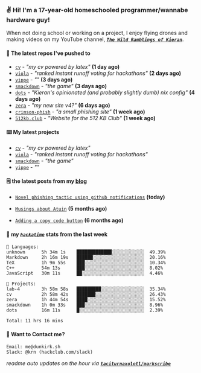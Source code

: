### ✌️ Hi! I'm a 17-year-old homeschooled programmer/wannabe hardware guy!

When not doing school or working on a project, I enjoy flying drones and making videos on my YouTube channel, [**_`The Wild Ramblings of Kieran`_**](https://youtube.com/@kieran.rambles).

#### 👷 The latest repos I've pushed to

- [`cv`](https://github.com/taciturnaxolotl/cv) - _"my cv powered by latex"_ **(1 day ago)**
- [`viola`](https://github.com/taciturnaxolotl/viola) - _"ranked instant runoff voting for hackathons"_ **(2 days ago)**
- [`yippe`](https://github.com/taciturnaxolotl/yippe) - _""_ **(3 days ago)**
- [`smackdown`](https://github.com/taciturnaxolotl/smackdown) - _"the game"_ **(3 days ago)**
- [`dots`](https://github.com/taciturnaxolotl/dots) - _"Kieran's opinionated (and probably slightly dumb) nix config"_ **(4 days ago)**
- [`zera`](https://github.com/taciturnaxolotl/zera) - _"my new site v4?"_ **(6 days ago)**
- [`crimson-phish`](https://github.com/taciturnaxolotl/crimson-phish) - _"a small phishing site"_ **(1 week ago)**
- [`512kb.club`](https://github.com/kevquirk/512kb.club) - _"Website for the 512 KB Club"_ **(1 week ago)**

#### ⌨️ My latest projects

- [`cv`](https://github.com/taciturnaxolotl/cv) - _"my cv powered by latex"_
- [`viola`](https://github.com/taciturnaxolotl/viola) - _"ranked instant runoff voting for hackathons"_
- [`smackdown`](https://github.com/taciturnaxolotl/smackdown) - _"the game"_
- [`yippe`](https://github.com/taciturnaxolotl/yippe) - _""_

#### 🗒️ the latest posts from my [blog](https://dunkirk.sh)

- [`Novel phishing tactic using github notifications`](https://dunkirk.sh/blog/github-phishing/) **(today)**

- [`Musings about Atuin`](https://dunkirk.sh/blog/atuin/) **(5 months ago)**

- [`Adding a copy code button`](https://dunkirk.sh/blog/adding-a-copy-button/) **(6 months ago)**



#### 📡 my [_`hackatime`_](https://waka.hackclub.com) stats from the last week

```text
💾 Languages:
unknown      5h 34m 1s    █████████████░░░░░░░░░░░░  49.39%
Markdown     2h 16m 19s   ██████░░░░░░░░░░░░░░░░░░░  20.16%
TeX          1h 9m 55s    ███░░░░░░░░░░░░░░░░░░░░░░  10.34%
C++          54m 13s      ███░░░░░░░░░░░░░░░░░░░░░░  8.02%
JavaScript   30m 11s      ██░░░░░░░░░░░░░░░░░░░░░░░  4.46%

💼 Projects:
lab-4        3h 58m 58s   █████████░░░░░░░░░░░░░░░░  35.34%
cv           2h 58m 42s   ███████░░░░░░░░░░░░░░░░░░  26.43%
zera         1h 44m 54s   ████░░░░░░░░░░░░░░░░░░░░░  15.52%
smackdown    1h 0m 33s    ███░░░░░░░░░░░░░░░░░░░░░░  8.96%
dots         16m 11s      █░░░░░░░░░░░░░░░░░░░░░░░░  2.39%

Total: 11 hrs 16 mins
```

#### 📮 Want to Contact me?

```text
Email: me@dunkirk.sh
Slack: @krn (hackclub.com/slack)
```

_readme auto updates on the hour via [**`taciturnaxolotl/markscribe`**](https://github.com/taciturnaxolotl/markscribe)_
